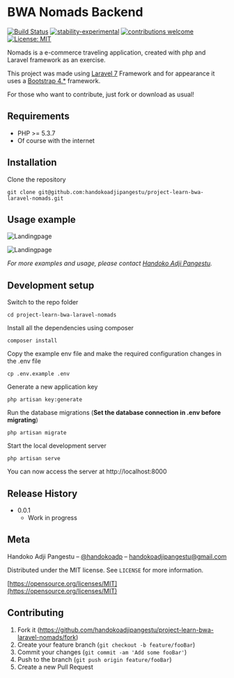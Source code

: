 # BWA Nomads Backend

[![Build Status](https://travis-ci.org/dwyl/esta.svg?branch=master)](https://github.com/handokoadjipangestu/project-learn-bwa-laravel-nomads)
[![stability-experimental](https://img.shields.io/badge/stability-experimental-orange.svg)](https://github.com/handokoadjipangestu/project-learn-bwa-laravel-nomads)
[![contributions welcome](https://img.shields.io/badge/contributions-welcome-brightgreen.svg?style=flat)](https://github.com/handokoadjipangestu/project-learn-bwa-laravel-nomads/fork)
[![License: MIT](https://img.shields.io/badge/License-MIT-yellow.svg)](https://opensource.org/licenses/MIT)

Nomads is a e-commerce traveling application, created with php and Laravel framework as an exercise.

This project was made using [Laravel 7](https://laravel.com/docs/7.x/releases) Framework and for appearance it uses a [Bootstrap 4.\*](https://getbootstrap.com/docs/4.0/getting-started/introduction/) framework.

For those who want to contribute, just fork or download as usual!

## Requirements

-   PHP >= 5.3.7
-   Of course with the internet

## Installation

Clone the repository

    git clone git@github.com:handokoadjipangestu/project-learn-bwa-laravel-nomads.git

## Usage example

![Landingpage](http://bebaskripsi.000webhostapp.com/project-learn-bwa-laravel-nomads/landing-page.png?)

![Landingpage](http://bebaskripsi.000webhostapp.com/project-learn-bwa-laravel-nomads/dashboard.png?)


_For more examples and usage, please contact [Handoko Adji Pangestu](https://www.instagram.com/handokoadjip/)._

## Development setup

Switch to the repo folder

    cd project-learn-bwa-laravel-nomads

Install all the dependencies using composer

    composer install

Copy the example env file and make the required configuration changes in the .env file

    cp .env.example .env

Generate a new application key

    php artisan key:generate

Run the database migrations (**Set the database connection in .env before migrating**)

    php artisan migrate

Start the local development server

    php artisan serve

You can now access the server at http://localhost:8000

## Release History

-   0.0.1
    -   Work in progress

## Meta

Handoko Adji Pangestu – [@handokoadp](https://www.instagram.com/handokoadp/) – handokoadjipangestu@gmail.com

Distributed under the MIT license. See `LICENSE` for more information.

[https://opensource.org/licenses/MIT](https://opensource.org/licenses/MIT)

## Contributing

1. Fork it (<https://github.com/handokoadjipangestu/project-learn-bwa-laravel-nomads/fork>)
2. Create your feature branch (`git checkout -b feature/fooBar`)
3. Commit your changes (`git commit -am 'Add some fooBar'`)
4. Push to the branch (`git push origin feature/fooBar`)
5. Create a new Pull Request
